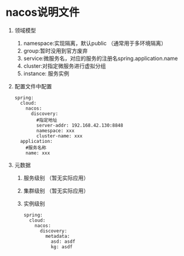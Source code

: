 # nacos说明文件

1. 领域模型

   1. namespace:实现隔离，默认public （通常用于多环境隔离）
   2. group:暂时没用到官方废弃
   3. service:微服务名，对应的服务的注册名spring.application.name
   4. cluster:对指定微服务进行虚拟分组
   5. instance: 服务实例

2. 配置文件中配置

   ```
   spring:
     cloud:
       nacos:
         discovery:
           #指定地址
           server-addr: 192.168.42.130:8848
           namespace: xxx
           cluster-name: xxx
     application:
       #服务名称
       name: xxx
   ```

3. 元数据

   1. 服务级别 （暂无实际应用）

   2. 集群级别 （暂无实际应用）

   3. 实例级别 

      ```
      spring:
        cloud:
          nacos:
            discovery:
              metadata:
                asd: asdf
                kg: asdf
      ```

      